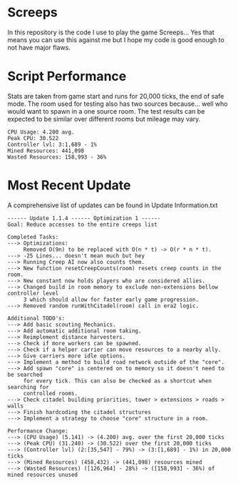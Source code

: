 # Screeps
In this repository is the code I use to play the game Screeps... Yes that means you can use this against me but I hope my code is good enough to not have major flaws.
# Script Performance
Stats are taken from game start and runs for 20,000 ticks, the end of safe mode. The room used for testing also has two sources because... well who would want to spawn in a one source room. The test results can be expected to be similar over different rooms but mileage may vary.
```
CPU Usage: 4.200 avg.
Peak CPU: 30.522
Controller lvl: 3:1,689 - 1%
Mined Resources: 441,098
Wasted Resources: 158,993 - 36%
```
# Most Recent Update
A comprehensive list of updates can be found in Update Information.txt

```
------ Update 1.1.4 ------ Optimization 1 ------
Goal: Reduce accesses to the entire creeps list

Completed Tasks:
---> Optimizations:
     Removed O(9n) to be replaced with O(n * t) -> O(r * n * t).
---> -25 Lines... doesn't mean much but hey
---> Running Creep AI now also counts them.
---> New function resetCreepCounts(room) resets creep counts in the room.
---> New constant now holds players who are considered allies.
---> Changed build in room memory to exclude non-extensions bellow controller level
     3 which should allow for faster early game progression.
---> Removed random runWithCitadel(room) call in era2 logic.

Additional TODO's:
---> Add basic scouting Mechanics.
---> Add automatic additional room taking.
---> Reimplement distance harvesters.
---> Check if more workers can be spawned.
---> Check if a helper carrier can move resources to a nearby ally.
---> Give carriers more idle options.
---> Implement a method to build road network outside of the "core".
---> Add spawn "core" is centered on to memory so it doesn't need to be searched
     for every tick. This can also be checked as a shortcut when searching for
     controlled rooms.
---> Check citadel building priorities, tower > extensions > roads > walls
---> Finish hardcoding the citadel structures
---> Implement a strategy to choose "core" structure in a room.

Performance Change:
---> (CPU Usage) (5.141) -> (4.200) avg. over the first 20,000 ticks
---> (Peak CPU) (31.240) -> (30.522) over the first 20,000 ticks
---> (Controller lvl) (2:[35,547] - 79%) -> (3:[1,689] - 1%) in 20,000 ticks
---> (Mined Resources) (458,432) -> (441,098) resources mined
---> (Wasted Resources) ([126,964] - 28%) -> ([158,993] - 36%) of mined resources unused
```
